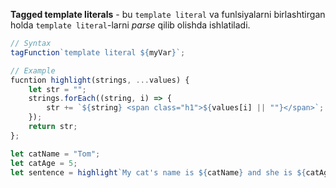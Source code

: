 **Tagged template literals** - bu `template literal` va funlsiyalarni birlashtirgan holda `template literal`-larni *parse* qilib olishda ishlatiladi.

```javascript
// Syntax
tagFunction`template literal ${myVar}`;

// Example
fucntion highlight(strings, ...values) {
	let str = "";
	strings.forEach((string, i) => {
		str += `${string} <span class="h1">${values[i] || ""}</span>`;	
	});
	return str;
};

let catName = "Tom";
let catAge = 5;
let sentence = highlight`My cat's name is ${catName} and she is ${catAge} years old`;

```
